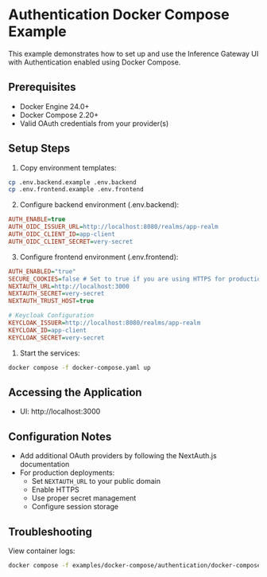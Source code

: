 # Authentication Docker Compose Example

This example demonstrates how to set up and use the Inference Gateway UI with Authentication enabled using Docker Compose.

## Prerequisites

- Docker Engine 24.0+
- Docker Compose 2.20+
- Valid OAuth credentials from your provider(s)

## Setup Steps

1. Copy environment templates:

```bash
cp .env.backend.example .env.backend
cp .env.frontend.example .env.frontend
```

2. Configure backend environment (.env.backend):

```ini
AUTH_ENABLE=true
AUTH_OIDC_ISSUER_URL=http://localhost:8080/realms/app-realm
AUTH_OIDC_CLIENT_ID=app-client
AUTH_OIDC_CLIENT_SECRET=very-secret
```

3. Configure frontend environment (.env.frontend):

```ini
AUTH_ENABLED="true"
SECURE_COOKIES=false # Set to true if you are using HTTPS for production
NEXTAUTH_URL=http://localhost:3000
NEXTAUTH_SECRET=very-secret
NEXTAUTH_TRUST_HOST=true

# Keycloak Configuration
KEYCLOAK_ISSUER=http://localhost:8080/realms/app-realm
KEYCLOAK_ID=app-client
KEYCLOAK_SECRET=very-secret
```

1. Start the services:

```bash
docker compose -f docker-compose.yaml up
```

## Accessing the Application

- UI: http://localhost:3000

## Configuration Notes

- Add additional OAuth providers by following the NextAuth.js documentation
- For production deployments:
  - Set `NEXTAUTH_URL` to your public domain
  - Enable HTTPS
  - Use proper secret management
  - Configure session storage

## Troubleshooting

View container logs:

```bash
docker compose -f examples/docker-compose/authentication/docker-compose.yaml logs -f
```
